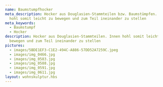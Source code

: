```yaml
---
name: Baumstumpfhocker
meta_description: Hocker aus Douglasien-Stammteilen bzw. Baumstümpfen. Innen
  hohl somit leicht zu bewegen und zum Teil ineinander zu stellen
meta_keywords:
  - Baumstumpf
  - Hocker
description: Hocker aus Douglasien-Stammteilen. Innen hohl somit leicht zu
  bewegen und zum Teil ineinander zu stellen
pictures:
  - images/5BDE1EF3-C1E2-494C-A886-57DD52A7259C.jpeg
  - images/img_0466.jpg
  - images/img_0583.jpg
  - images/img_0588.jpg
  - images/img_0591.jpg
  - images/img_0611.jpg
layout: wohnskulptur.hbs
---
```


